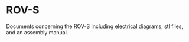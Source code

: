 # ROV-S
Documents concerning the ROV-S including electrical diagrams, stl files, and an assembly manual.

